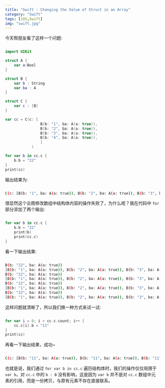 ```yaml
---
title: "Swift : Changing the Value of Struct in an Array"
category: "Swift"
tags: [iOS,Swift]
img: "swift.jpg"
---
```

今天帮朋友看了这样一个问题:

```swift

import UIKit

struct A {
    var a:Bool
}

struct B {
    var b : String
    var ba : A
}

struct C {
    var c : [B]
}

var cc = C(c: [
                B(b: "1", ba: A(a: true)),
                B(b: "2", ba: A(a: true)),
                B(b: "3", ba: A(a: true)),
                B(b: "4", ba: A(a: true)),
                ]
            )

for var b in cc.c {
    b.b = "22"
}
print(cc)

```

输出结果为:

```sh

C(c: [B(b: "1", ba: A(a: true)), B(b: "2", ba: A(a: true)), B(b: "3", ba: A(a: true)), B(b: "4", ba: A(a: true))])

```

很显然这个企图修改数组中结构体内容的操作失败了，为什么呢？我在代码中 `for` 部分添加了两个输出:

```swift

for var b in cc.c {
    b.b = "22"
    print(b)
    print(cc.c)
}

```

看一下输出结果:

```sh

B(b: "22", ba: A(a: true))
[B(b: "1", ba: A(a: true)), B(b: "2", ba: A(a: true)), B(b: "3", ba: A(a: true)), B(b: "4", ba: A(a: true))]
B(b: "22", ba: A(a: true))
[B(b: "1", ba: A(a: true)), B(b: "2", ba: A(a: true)), B(b: "3", ba: A(a: true)), B(b: "4", ba: A(a: true))]
B(b: "22", ba: A(a: true))
[B(b: "1", ba: A(a: true)), B(b: "2", ba: A(a: true)), B(b: "3", ba: A(a: true)), B(b: "4", ba: A(a: true))]
B(b: "22", ba: A(a: true))
[B(b: "1", ba: A(a: true)), B(b: "2", ba: A(a: true)), B(b: "3", ba: A(a: true)), B(b: "4", ba: A(a: true))]

```

这样问题就清晰了，所以我们换一种方式来试一试:

```swift

for var i = 0; i < cc.c.count; i++ {
    cc.c[i].b = "11"
}
print(cc)

```

再看一下输出结果，成功~

```sh

C(c: [B(b: "11", ba: A(a: true)), B(b: "11", ba: A(a: true)), B(b: "11", ba: A(a: true)), B(b: "11", ba: A(a: true))])

```

也就是说，我们通过 `for var b in cc.c` 遍历结构体时，我们的操作仅仅局限于 `var b`，对 `cc.c` 中的 `b : B` 没有影响，这是因为 `var b` 并不是对 `cc.c` 数组中元素的引用，而是一份拷贝，与原有元素不存在直接联系。



